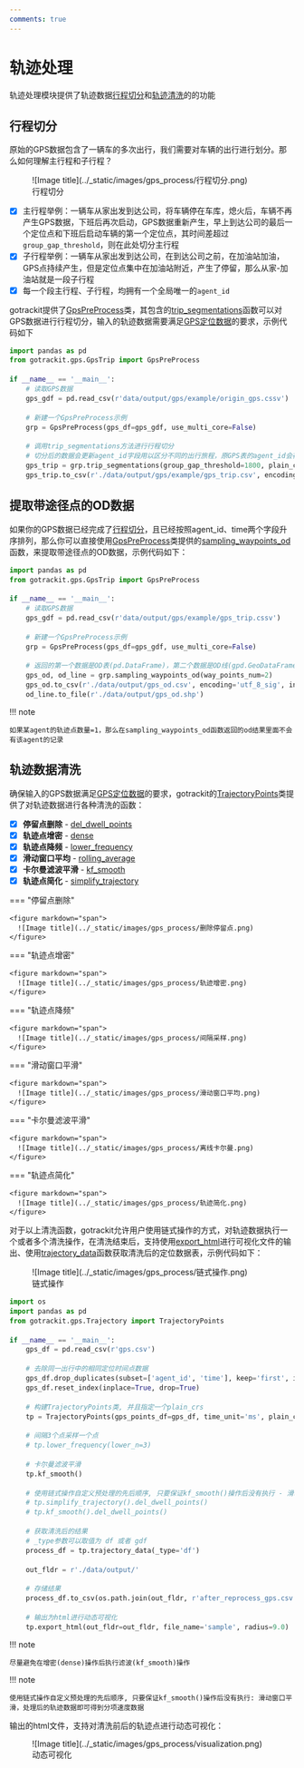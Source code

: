 ```yaml
---
comments: true
---
```



# 轨迹处理

[行程切分]: #trip_segmentations
[轨迹清洗]: #gps_clean
[GPS定位数据]: ./数据要求.md#gps
[GpsPreProcess]: ../Func&API/GpsPreProcess.md#init
[trip_segmentations]: ../Func&API/GpsPreProcess.md#trip_segmentations
[sampling_waypoints_od]: ../Func&API/GpsPreProcess.md#sampling_waypoints_od
[TrajectoryPoints]: ../Func&API/Trajectory.md#init
[dense]: ../Func&API/Trajectory.md#dense
[lower_frequency]: ../Func&API/Trajectory.md#lower_frequency
[kf_smooth]: ../Func&API/Trajectory.md#kf_smooth
[rolling_average]: ../Func&API/Trajectory.md#rolling_average
[del_dwell_points]: ../Func&API/Trajectory.md#del_dwell_points
[simplify_trajectory]: ../Func&API/Trajectory.md#simplify_trajectory
[trajectory_data]: ../Func&API/Trajectory.md#trajectory_data
[export_html]: ../Func&API/Trajectory.md#export_html

轨迹处理模块提供了轨迹数据[行程切分]和[轨迹清洗]的的功能

## 行程切分
<a id="trip_segmentations"></a>

原始的GPS数据包含了一辆车的多次出行，我们需要对车辆的出行进行划分。那么如何理解主行程和子行程？

<figure markdown="span">
  ![Image title](../_static/images/gps_process/行程切分.png)
  <figcaption>行程切分</figcaption>
</figure>

- [x] 主行程举例：一辆车从家出发到达公司，将车辆停在车库，熄火后，车辆不再产生GPS数据，下班后再次启动，GPS数据重新产生，早上到达公司的最后一个定位点和下班后启动车辆的第一个定位点，其时间差超过`group_gap_threshold`，则在此处切分主行程
- [x] 子行程举例：一辆车从家出发到达公司，在到达公司之前，在加油站加油，GPS点持续产生，但是定位点集中在加油站附近，产生了停留，那么从家-加油站就是一段子行程
- [x] 每一个段主行程、子行程，均拥有一个全局唯一的`agent_id`

gotrackit提供了[GpsPreProcess]类，其包含的[trip_segmentations]函数可以对GPS数据进行行程切分，输入的轨迹数据需要满足[GPS定位数据]的要求，示例代码如下

```python
import pandas as pd
from gotrackit.gps.GpsTrip import GpsPreProcess

if __name__ == '__main__':
    # 读取GPS数据
    gps_gdf = pd.read_csv(r'data/output/gps/example/origin_gps.cssv')

    # 新建一个GpsPreProcess示例
    grp = GpsPreProcess(gps_df=gps_gdf, use_multi_core=False)

    # 调用trip_segmentations方法进行行程切分
    # 切分后的数据会更新agent_id字段用以区分不同的出行旅程，原GPS表的agent_id会存储在origin_agent_id字段中
    gps_trip = grp.trip_segmentations(group_gap_threshold=1800, plain_crs='EPSG:32650', min_distance_threshold=10.0)
    gps_trip.to_csv(r'./data/output/gps/example/gps_trip.csv', encoding='utf_8_sig', index=False)
```

## 提取带途径点的OD数据

如果你的GPS数据已经完成了[行程切分]，且已经按照agent_id、time两个字段升序排列，那么你可以直接使用[GpsPreProcess]类提供的[sampling_waypoints_od]函数，来提取带途径点的OD数据，示例代码如下：

```python
import pandas as pd
from gotrackit.gps.GpsTrip import GpsPreProcess

if __name__ == '__main__':
    # 读取GPS数据
    gps_gdf = pd.read_csv(r'data/output/gps/example/gps_trip.cssv')

    # 新建一个GpsPreProcess示例
    grp = GpsPreProcess(gps_df=gps_gdf, use_multi_core=False)

    # 返回的第一个数据是OD表(pd.DataFrame)，第二个数据是OD线(gpd.GeoDataFrame)
    gps_od, od_line = grp.sampling_waypoints_od(way_points_num=2)
    gps_od.to_csv(r'./data/output/gps_od.csv', encoding='utf_8_sig', index=False)
    od_line.to_file(r'./data/output/gps_od.shp')
```

!!! note 

    如果某agent的轨迹点数量=1，那么在sampling_waypoints_od函数返回的od结果里面不会有该agent的记录

## 轨迹数据清洗
<a id="gps_clean"></a>
确保输入的GPS数据满足[GPS定位数据]的要求，gotrackit的[TrajectoryPoints]类提供了对轨迹数据进行各种清洗的函数：

- [x] **停留点删除** - [del_dwell_points]
- [x] **轨迹点增密** - [dense]
- [x] **轨迹点降频** - [lower_frequency]
- [x] **滑动窗口平均** - [rolling_average]
- [x] **卡尔曼滤波平滑** - [kf_smooth]
- [x] **轨迹点简化** - [simplify_trajectory]

=== "停留点删除"
    
    <figure markdown="span">
      ![Image title](../_static/images/gps_process/删除停留点.png)
    </figure>

=== "轨迹点增密"
    
    <figure markdown="span">
      ![Image title](../_static/images/gps_process/轨迹增密.png)
    </figure>

=== "轨迹点降频"
    
    <figure markdown="span">
      ![Image title](../_static/images/gps_process/间隔采样.png)
    </figure>

=== "滑动窗口平滑"
    
    <figure markdown="span">
      ![Image title](../_static/images/gps_process/滑动窗口平均.png)
    </figure>

=== "卡尔曼滤波平滑"
    
    <figure markdown="span">
      ![Image title](../_static/images/gps_process/离线卡尔曼.png)
    </figure>

=== "轨迹点简化"
    
    <figure markdown="span">
      ![Image title](../_static/images/gps_process/轨迹简化.png)
    </figure>


对于以上清洗函数，gotrackit允许用户使用链式操作的方式，对轨迹数据执行一个或者多个清洗操作，在清洗结束后，支持使用[export_html]进行可视化文件的输出、使用[trajectory_data]函数获取清洗后的定位数据表，示例代码如下：

<figure markdown="span">
  ![Image title](../_static/images/gps_process/链式操作.png)
  <figcaption>链式操作</figcaption>
</figure>

```python
import os
import pandas as pd
from gotrackit.gps.Trajectory import TrajectoryPoints

if __name__ == '__main__':
    gps_df = pd.read_csv(r'gps.csv')

    # 去除同一出行中的相同定位时间点数据
    gps_df.drop_duplicates(subset=['agent_id', 'time'], keep='first', inplace=True)
    gps_df.reset_index(inplace=True, drop=True)

    # 构建TrajectoryPoints类, 并且指定一个plain_crs
    tp = TrajectoryPoints(gps_points_df=gps_df, time_unit='ms', plain_crs='EPSG:32649')

    # 间隔3个点采样一个点
    # tp.lower_frequency(lower_n=3)

    # 卡尔曼滤波平滑
    tp.kf_smooth()

    # 使用链式操作自定义预处理的先后顺序, 只要保证kf_smooth()操作后没有执行 - 滑动窗口平滑、增密，处理后的轨迹数据即可得到分项速度数据
    # tp.simplify_trajectory().del_dwell_points()
    # tp.kf_smooth().del_dwell_points()

    # 获取清洗后的结果
    # _type参数可以取值为 df 或者 gdf
    process_df = tp.trajectory_data(_type='df')

    out_fldr = r'./data/output/'

    # 存储结果
    process_df.to_csv(os.path.join(out_fldr, r'after_reprocess_gps.csv'), encoding='utf_8_sig', index=False)

    # 输出为html进行动态可视化
    tp.export_html(out_fldr=out_fldr, file_name='sample', radius=9.0)
```

!!! note

    尽量避免在增密(dense)操作后执行滤波(kf_smooth)操作


!!! note

    使用链式操作自定义预处理的先后顺序, 只要保证kf_smooth()操作后没有执行: 滑动窗口平滑，处理后的轨迹数据即可得到分项速度数据


输出的html文件，支持对清洗前后的轨迹点进行动态可视化：

<figure markdown="span">
  ![Image title](../_static/images/gps_process/visualization.png)
  <figcaption>动态可视化</figcaption>
</figure>
